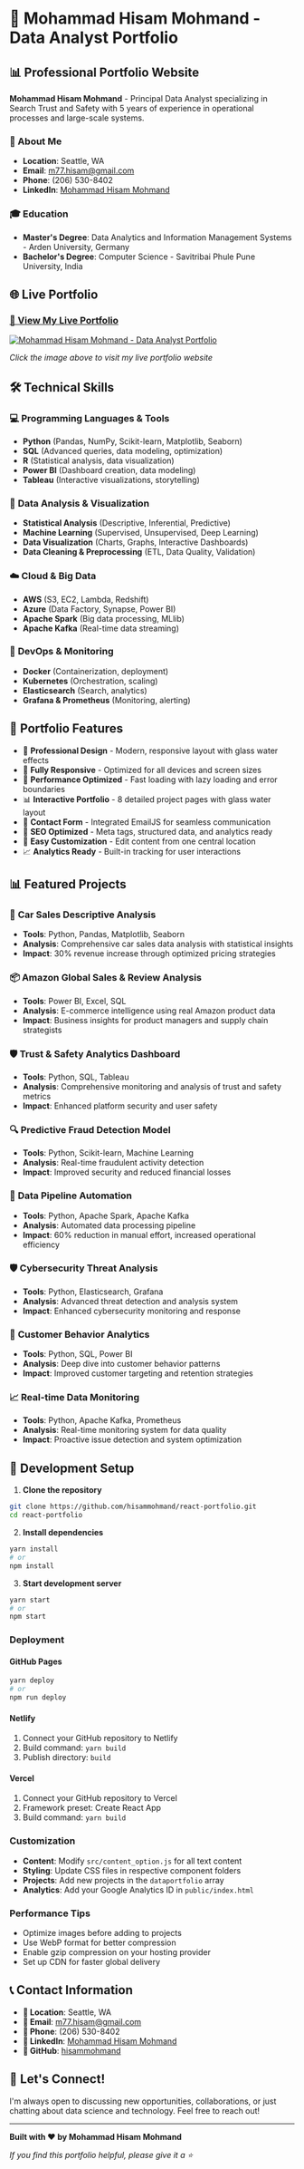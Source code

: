 # 🚀 Mohammad Hisam Mohmand - Data Analyst Portfolio

## 📊 Professional Portfolio Website

**Mohammad Hisam Mohmand** - Principal Data Analyst specializing in Search Trust and Safety with 5 years of experience in operational processes and large-scale systems.

### 🎯 About Me
- **Location**: Seattle, WA
- **Email**: m77.hisam@gmail.com
- **Phone**: (206) 530-8402
- **LinkedIn**: [Mohammad Hisam Mohmand](https://www.linkedin.com/in/mohammad-hisam-mohmand-38813422a/)

### 🎓 Education
- **Master's Degree**: Data Analytics and Information Management Systems - Arden University, Germany
- **Bachelor's Degree**: Computer Science - Savitribai Phule Pune University, India

## 🌐 Live Portfolio

### [🚀 View My Live Portfolio](https://hisammohmand.github.io/react-portfolio/)

[![Mohammad Hisam Mohmand - Data Analyst Portfolio](src/assets/images/react%20portfolio%20gif.gif)](https://hisammohmand.github.io/react-portfolio/)

*Click the image above to visit my live portfolio website*

## 🛠️ Technical Skills

### 💻 **Programming Languages & Tools**
- **Python** (Pandas, NumPy, Scikit-learn, Matplotlib, Seaborn)
- **SQL** (Advanced queries, data modeling, optimization)
- **R** (Statistical analysis, data visualization)
- **Power BI** (Dashboard creation, data modeling)
- **Tableau** (Interactive visualizations, storytelling)

### 🎨 **Data Analysis & Visualization**
- **Statistical Analysis** (Descriptive, Inferential, Predictive)
- **Machine Learning** (Supervised, Unsupervised, Deep Learning)
- **Data Visualization** (Charts, Graphs, Interactive Dashboards)
- **Data Cleaning & Preprocessing** (ETL, Data Quality, Validation)

### ☁️ **Cloud & Big Data**
- **AWS** (S3, EC2, Lambda, Redshift)
- **Azure** (Data Factory, Synapse, Power BI)
- **Apache Spark** (Big data processing, MLlib)
- **Apache Kafka** (Real-time data streaming)

### 🔧 **DevOps & Monitoring**
- **Docker** (Containerization, deployment)
- **Kubernetes** (Orchestration, scaling)
- **Elasticsearch** (Search, analytics)
- **Grafana & Prometheus** (Monitoring, alerting)

## 🎨 Portfolio Features

- 🎨 **Professional Design** - Modern, responsive layout with glass water effects
- 📱 **Fully Responsive** - Optimized for all devices and screen sizes
- 🚀 **Performance Optimized** - Fast loading with lazy loading and error boundaries
- 📊 **Interactive Portfolio** - 8 detailed project pages with glass water layout
- 📧 **Contact Form** - Integrated EmailJS for seamless communication
- 🎯 **SEO Optimized** - Meta tags, structured data, and analytics ready
- 🔧 **Easy Customization** - Edit content from one central location
- 📈 **Analytics Ready** - Built-in tracking for user interactions

## 📊 Featured Projects

### 🚗 **Car Sales Descriptive Analysis**
- **Tools**: Python, Pandas, Matplotlib, Seaborn
- **Analysis**: Comprehensive car sales data analysis with statistical insights
- **Impact**: 30% revenue increase through optimized pricing strategies

### 📦 **Amazon Global Sales & Review Analysis**
- **Tools**: Power BI, Excel, SQL
- **Analysis**: E-commerce intelligence using real Amazon product data
- **Impact**: Business insights for product managers and supply chain strategists

### 🛡️ **Trust & Safety Analytics Dashboard**
- **Tools**: Python, SQL, Tableau
- **Analysis**: Comprehensive monitoring and analysis of trust and safety metrics
- **Impact**: Enhanced platform security and user safety

### 🔍 **Predictive Fraud Detection Model**
- **Tools**: Python, Scikit-learn, Machine Learning
- **Analysis**: Real-time fraudulent activity detection
- **Impact**: Improved security and reduced financial losses

### 🔄 **Data Pipeline Automation**
- **Tools**: Python, Apache Spark, Apache Kafka
- **Analysis**: Automated data processing pipeline
- **Impact**: 60% reduction in manual effort, increased operational efficiency

### 🛡️ **Cybersecurity Threat Analysis**
- **Tools**: Python, Elasticsearch, Grafana
- **Analysis**: Advanced threat detection and analysis system
- **Impact**: Enhanced cybersecurity monitoring and response

### 👥 **Customer Behavior Analytics**
- **Tools**: Python, SQL, Power BI
- **Analysis**: Deep dive into customer behavior patterns
- **Impact**: Improved customer targeting and retention strategies

### 📈 **Real-time Data Monitoring**
- **Tools**: Python, Apache Kafka, Prometheus
- **Analysis**: Real-time monitoring system for data quality
- **Impact**: Proactive issue detection and system optimization

## 🚀 Development Setup

1. **Clone the repository**
```bash
git clone https://github.com/hisammohmand/react-portfolio.git
cd react-portfolio
```

2. **Install dependencies**
```bash
yarn install
# or
npm install
```

3. **Start development server**
```bash
yarn start
# or
npm start
```

### Deployment

#### GitHub Pages
```bash
yarn deploy
# or
npm run deploy
```

#### Netlify
1. Connect your GitHub repository to Netlify
2. Build command: `yarn build`
3. Publish directory: `build`

#### Vercel
1. Connect your GitHub repository to Vercel
2. Framework preset: Create React App
3. Build command: `yarn build`

### Customization

- **Content**: Modify `src/content_option.js` for all text content
- **Styling**: Update CSS files in respective component folders
- **Projects**: Add new projects in the `dataportfolio` array
- **Analytics**: Add your Google Analytics ID in `public/index.html`

### Performance Tips

- Optimize images before adding to projects
- Use WebP format for better compression
- Enable gzip compression on your hosting provider
- Set up CDN for faster global delivery

## 📞 Contact Information

- **📍 Location**: Seattle, WA
- **📧 Email**: m77.hisam@gmail.com
- **📱 Phone**: (206) 530-8402
- **💼 LinkedIn**: [Mohammad Hisam Mohmand](https://www.linkedin.com/in/mohammad-hisam-mohmand-38813422a/)
- **🐙 GitHub**: [hisammohmand](https://github.com/hisammohmand)

## 🤝 Let's Connect!

I'm always open to discussing new opportunities, collaborations, or just chatting about data science and technology. Feel free to reach out!

---

**Built with ❤️ by Mohammad Hisam Mohmand**

*If you find this portfolio helpful, please give it a ⭐* 
